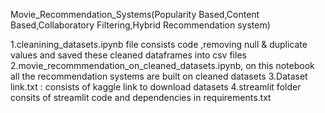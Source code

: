 Movie_Recommendation_Systems(Popularity Based,Content Based,Collaboratory Filtering,Hybrid Recommendation system)

1.cleanining_datasets.ipynb file consists code ,removing null & duplicate values and saved these cleaned dataframes into csv files
2.movie_recommmendation_on_cleaned_datasets.ipynb, on this notebook all the recommendation systems are built on cleaned datasets
3.Dataset link.txt : consists of kaggle link to download datasets
4.streamlit folder consits of streamlit code and dependencies in requirements.txt
